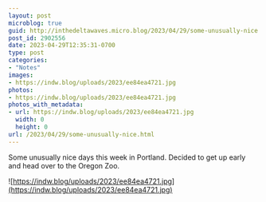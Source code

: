 ```yaml
---
layout: post
microblog: true
guid: http://inthedeltawaves.micro.blog/2023/04/29/some-unusually-nice.html
post_id: 2902556
date: 2023-04-29T12:35:31-0700
type: post
categories:
- "Notes"
images:
- https://indw.blog/uploads/2023/ee84ea4721.jpg
photos:
- https://indw.blog/uploads/2023/ee84ea4721.jpg
photos_with_metadata:
- url: https://indw.blog/uploads/2023/ee84ea4721.jpg
  width: 0
  height: 0
url: /2023/04/29/some-unusually-nice.html
---
```

Some unusually nice days this week in Portland. Decided to get up early and head over to the Oregon Zoo.

![https://indw.blog/uploads/2023/ee84ea4721.jpg](https://indw.blog/uploads/2023/ee84ea4721.jpg)
